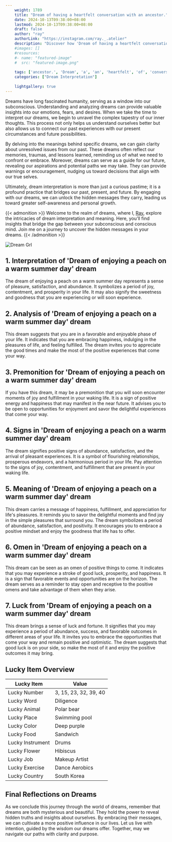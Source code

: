 ```yaml
---
    weight: 1789
    title: "Dream of having a heartfelt conversation with an ancestor."  # Assuming 'title' column exists
    date: 2024-10-13T09:38:00+08:00
    lastmod: 2024-10-13T09:38:00+08:00
    draft: false
    author: "ray"
    authorLink: "https://instagram.com/ray._.atelier"
    description: "Discover how 'Dream of having a heartfelt conversation with an ancestor.' can interpret your future and uncover its significant meanings in your life."
    #images: []
    #resources:
    #- name: "featured-image"
    #  src: "featured-image.png"
    
    tags: ['ancestor.', 'Dream', 'a', 'an', 'heartfelt', 'of', 'conversation', 'with', 'having']
    categories: ["Dream Interpretation"]
    
    lightgallery: true
---
```

    
Dreams have long fascinated humanity, serving as a window into our subconscious. Understanding and analyzing dreams can provide valuable insights into our emotions, fears, and desires. When we take the time to interpret our dreams, we begin to unravel the complex tapestry of our inner thoughts. This process not only helps us understand ourselves better but also allows us to connect our past experiences with our present circumstances and future possibilities.

By delving into the meanings behind specific dreams, we can gain clarity about unresolved issues from our past. These dreams often reflect our memories, traumas, and lessons learned, reminding us of what we need to confront or embrace. Moreover, dreams can serve as a guide for our future, revealing our aspirations and potential paths we may take. They can provide warnings or encouragement, nudging us toward decisions that align with our true selves.

Ultimately, dream interpretation is more than just a curious pastime; it is a profound practice that bridges our past, present, and future. By engaging with our dreams, we can unlock the hidden messages they carry, leading us toward greater self-awareness and personal growth.

{{< admonition >}}
Welcome to the realm of dreams, where I, [Ray](https://instagram.com/ray._.atelier), explore the intricacies of dream interpretation and meaning. Here, you’ll find insights that bridge the gap between your subconscious and conscious mind. Join me on a journey to uncover the hidden messages in your dreams.
{{< /admonition >}}

![Dream Grl](https://cdn.pixabay.com/photo/2017/11/02/03/35/gothic-2910057_1280.jpg "Dream Grl")

## 1. Interpretation of 'Dream of enjoying a peach on a warm summer day' dream
 The dream of enjoying a peach on a warm summer day represents a sense of pleasure, satisfaction, and abundance. It symbolizes a period of joy, contentment, and prosperity in your life. It may also signify the sweetness and goodness that you are experiencing or will soon experience.

## 2. Analysis of 'Dream of enjoying a peach on a warm summer day' dream
 This dream suggests that you are in a favorable and enjoyable phase of your life. It indicates that you are embracing happiness, indulging in the pleasures of life, and feeling fulfilled. The dream invites you to appreciate the good times and make the most of the positive experiences that come your way.

## 3. Premonition for 'Dream of enjoying a peach on a warm summer day' dream
 If you have this dream, it may be a premonition that you will soon encounter moments of joy and fulfillment in your waking life. It is a sign of positive energy and happiness that may manifest in the near future. It advises you to be open to opportunities for enjoyment and savor the delightful experiences that come your way.

## 4. Signs in 'Dream of enjoying a peach on a warm summer day' dream
 The dream signifies positive signs of abundance, satisfaction, and the arrival of pleasant experiences. It is a symbol of flourishing relationships, prosperous endeavors, and a harmonious period in your life. Pay attention to the signs of joy, contentment, and fulfillment that are present in your waking life.

## 5. Meaning of 'Dream of enjoying a peach on a warm summer day' dream
 This dream carries a message of happiness, fulfillment, and appreciation for life's pleasures. It reminds you to savor the delightful moments and find joy in the simple pleasures that surround you. The dream symbolizes a period of abundance, satisfaction, and positivity. It encourages you to embrace a positive mindset and enjoy the goodness that life has to offer.

## 6. Omen in 'Dream of enjoying a peach on a warm summer day' dream
 This dream can be seen as an omen of positive things to come. It indicates that you may experience a stroke of good luck, prosperity, and happiness. It is a sign that favorable events and opportunities are on the horizon. The dream serves as a reminder to stay open and receptive to the positive omens and take advantage of them when they arise.

## 7. Luck from 'Dream of enjoying a peach on a warm summer day' dream
 This dream brings a sense of luck and fortune. It signifies that you may experience a period of abundance, success, and favorable outcomes in different areas of your life. It invites you to embrace the opportunities that come your way and remain positive and optimistic. The dream suggests that good luck is on your side, so make the most of it and enjoy the positive outcomes it may bring.

## Lucky Item Overview
| Lucky Item          | Value              |
|---------------|--------------------|
| Lucky Number        | 3, 15, 23, 32, 39, 40  |
| Lucky Word          | Diligence |
| Lucky Animal        | Polar bear |
| Lucky Place         | Swimming pool     |
| Lucky Color         | Deep purple     |
| Lucky Food          | Sandwich      |
| Lucky Instrument    | Drums |
| Lucky Flower        | Hibiscus    |
| Lucky Job           | Makeup Artist       |
| Lucky Exercise      | Dance Aerobics  |
| Lucky Country       | South Korea    |


##  Final Reflections on Dreams

As we conclude this journey through the world of dreams, remember that dreams are both mysterious and beautiful. They hold the power to reveal hidden truths and insights about ourselves. By embracing their messages, we can cultivate a more positive influence in our lives. Let us live with intention, guided by the wisdom our dreams offer. Together, may we navigate our paths with clarity and purpose.
